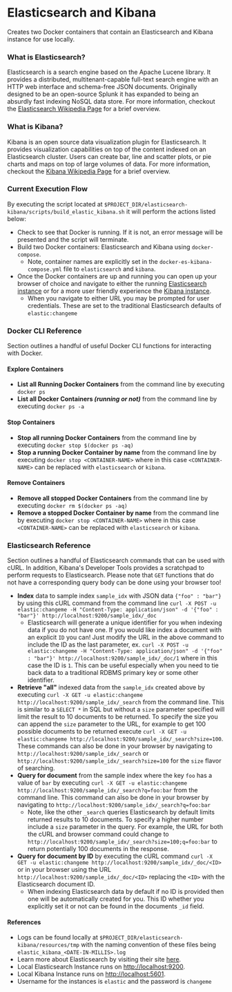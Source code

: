 # Elasticsearch and Kibana
Creates two Docker containers that contain an Elasticsearch and Kibana instance for use locally.

### What is Elasticsearch?
Elasticsearch is a search engine based on the Apache Lucene library. It provides a distributed, multitenant-capable full-text search engine with an HTTP web interface and schema-free JSON documents. Originally designed to be an open-source Splunk it has expanded to being an absurdly fast indexing NoSQL data store. For more information, checkout the [Elasticsearch Wikipedia Page](https://en.wikipedia.org/wiki/Elasticsearch) for a brief overview.

### What is Kibana?
Kibana is an open source data visualization plugin for Elasticsearch. It provides visualization capabilities on top of the content indexed on an Elasticsearch cluster. Users can create bar, line and scatter plots, or pie charts and maps on top of large volumes of data. For more information, checkout the [Kibana Wikipedia Page](https://en.wikipedia.org/wiki/Kibana) for a brief overview.

### Current Execution Flow
By executing the script located at `$PROJECT_DIR/elasticsearch-kibana/scripts/build_elastic_kibana.sh` it will perform the actions listed below:
- Check to see that Docker is running. If it is not, an error message will be presented and the script will terminate.
- Build two Docker containers: Elasticsearch and Kibana using `docker-compose`.
  - Note, container names are explicitly set in the `docker-es-kibana-compose.yml` file to `elasticsearch` and `kibana`.
- Once the Docker containers are up and running you can open up your browser of choice and navigate to either the running [Elasticsearch instance](http://localhost:9200) or for a more user friendly experience the [Kibana instance](http://localhost:5601).
  - When you navigate to either URL you may be prompted for user credentials. These are set to the traditional Elasticsearch defaults of `elastic:changeme`

### Docker CLI Reference
Section outlines a handful of useful Docker CLI functions for interacting with Docker.

#### Explore Containers
- **List all Running Docker Containers** from the command line by executing `docker ps`
- **List all Docker Containers _(running or not)_** from the command line by executing `docker ps -a`

#### Stop Containers
- **Stop all running Docker Containers** from the command line by executing `docker stop $(docker ps -aq)`
- **Stop a running Docker Container by name** from the command line by executing `docker stop <CONTAINER-NAME>` where in this case `<CONTAINER-NAME>` can be replaced with `elasticsearch` or `kibana`.

#### Remove Containers
- **Remove all stopped Docker Containers** from the command line by executing `docker rm $(docker ps -aq)`
- **Remove a stopped Docker Container by name** from the command line by executing `docker stop <CONTAINER-NAME>` where in this case `<CONTAINER-NAME>` can be replaced with `elasticsearch` or `kibana`.

### Elasticsearch Reference
Section outlines a handful of Elasticsearch commands that can be used with cURL. In addition, Kibana's Developer Tools provides a scratchpad to perform requests to Elasticsearch. Please note that `GET` functions that do not have a corresponding query body can be done using your browser too!

- **Index** data to sample index `sample_idx` with JSON data `{"foo" : "bar"}` by using this cURL command from the command line
`curl -X POST -u elastic:changeme -H "Content-Type: application/json" -d '{"foo" : "bar"}' http://localhost:9200/sample_idx/_doc`
  - Elasticsearch will generate a unique identifier for you when indexing data if you do not have one. If you would like index a document with an explicit `ID` you can! Just modify the URL in the above command to include the ID as the last parameter, ex. `curl -X POST -u elastic:changeme -H "Content-Type: application/json" -d '{"foo" : "bar"}' http://localhost:9200/sample_idx/_doc/1` where in this case the ID is `1`. This can be useful especially when you need to tie back data to a traditional RDBMS primary key or some other identifier.
- **Retrieve "all"** indexed data from the `sample_idx` created above by executing `curl -X GET -u elastic:changeme http://localhost:9200/sample_idx/_search` from the command line. This is similar to a `SELECT *` in SQL but without a `size` parameter specified will limit the result to 10 documents to be returned. To specify the size you can append the `size` parameter to the URL, for example to get 100 possible documents to be returned execute `curl -X GET -u elastic:changeme http://localhost:9200/sample_idx/_search?size=100`. These commands can also be done in your browser by navigating to `http://localhost:9200/sample_idx/_search` or `http://localhost:9200/sample_idx/_search?size=100` for the `size` flavor of searching.
- **Query for document** from the sample index where the key `foo` has a value of `bar` by executing `curl -X GET -u elastic:changeme http://localhost:9200/sample_idx/_search?q=foo:bar` from the command line. This command can also be done in your browser by navigating to `http://localhost:9200/sample_idx/_search?q=foo:bar`
  - Note, like the other `_search` queries Elasticsearch by default limits returned results to 10 documents. To specify a higher number include a `size` parameter in the query. For example, the URL for both the cURL and browser command could change to `http://localhost:9200/sample_idx/_search?size=100;q=foo:bar` to return potentially 100 documents in the response.
- **Query for document by ID** by executing the cURL command `curl -X GET -u elastic:changeme http://localhost:9200/sample_idx/_doc/<ID>` or in your browser using the URL `http://localhost:9200/sample_idx/_doc/<ID>` replacing the `<ID>` with the Elasticsearch document ID.
  - When indexing Elasticsearch data by default if no ID is provided then one will be automatically created for you. This ID whether you explicitly set it or not can be found in the documents `_id` field.

#### References
- Logs can be found locally at `$PROJECT_DIR/elasticsearch-kibana/resources/tmp` with the naming convention of these files being `elastic_kibana_<DATE-IN-MILLIS>.log`
- Learn more about Elasticsearch by visiting their site [here](https://www.elastic.co).
- Local Elasticsearch Instance runs on [http://localhost:9200](http://localhost:9200).
- Local Kibana Instance runs on [http://localhost:5601](http://localhost:5601).
- Username for the instances is `elastic` and the password is `changeme`
